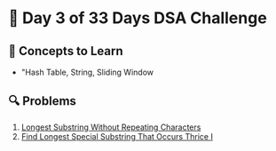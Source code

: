 # 🌼 Day 3 of 33 Days DSA Challenge

## 📘 Concepts to Learn
- "Hash Table, String, Sliding Window

## 🔍 Problems
1. [Longest Substring Without Repeating Characters](https://leetcode.com/problems/longest-substring-without-repeating-characters/)
2. [Find Longest Special Substring That Occurs Thrice I](https://leetcode.com/problems/find-longest-special-substring-that-occurs-thrice-i/)